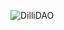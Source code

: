 ![DilliDAO](https://user-images.githubusercontent.com/69577224/225745612-dd67e3a7-dfa1-4f27-b68b-23c72cd10a9c.jpeg)
